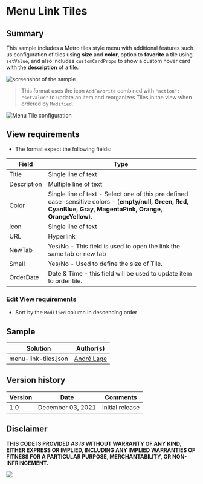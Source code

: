 # Menu Link Tiles

## Summary
This sample includes a Metro tiles style menu with additional features such us configuration of tiles using **size** and **color**, option to **favorite** a tile using `setValue`, and also includes `customCardProps` to show a custom hover card with the **description** of a tile.

![screenshot of the sample](./assets/screenshot.gif)

> This format uses the icon `AddFavorite` combined with `"action": "setValue"` to update an item and reorganizes Tiles in the view when ordered by `Modified`. 

![Menu Tile configuration](./assets/screenshot2.gif)

## View requirements
- The format expect the following fields:

Field |Type
--------|---------
Title | Single line of text 
Description | Multiple line of text 
Color | Single line of text - Select one of this pre defined case-sensitive colors - (**empty/null, Green, Red, CyanBlue, Gray, MagentaPink, Orange, OrangeYellow**).
icon | Single line of text
URL | Hyperlink 
NewTab | Yes/No - This field is used to open the link the same tab or new tab
Small | Yes/No - Used to define the size of Tile.
OrderDate | Date & Time - this field will be used to update item to order tile.

### Edit View requirements

- Sort by the `Modified` column in descending order

## Sample

Solution|Author(s)
--------|---------
menu-link-tiles.json | [André Lage](https://github.com/aaclage)

## Version history

Version|Date|Comments
-------|----|--------
1.0|December 03, 2021|Initial release


## Disclaimer
**THIS CODE IS PROVIDED *AS IS* WITHOUT WARRANTY OF ANY KIND, EITHER EXPRESS OR IMPLIED, INCLUDING ANY IMPLIED WARRANTIES OF FITNESS FOR A PARTICULAR PURPOSE, MERCHANTABILITY, OR NON-INFRINGEMENT.**

<img src="https://pnptelemetry.azurewebsites.net/list-formatting/view-samples/menu-link-tiles" />
